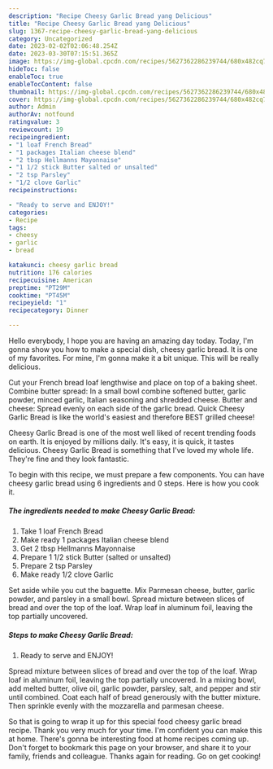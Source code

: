 ```yaml
---
description: "Recipe Cheesy Garlic Bread yang Delicious"
title: "Recipe Cheesy Garlic Bread yang Delicious"
slug: 1367-recipe-cheesy-garlic-bread-yang-delicious
category: Uncategorized
date: 2023-02-02T02:06:48.254Z
date: 2023-03-30T07:15:51.365Z
image: https://img-global.cpcdn.com/recipes/5627362286239744/680x482cq70/cheesy-garlic-bread-recipe-main-photo.jpg
hideToc: false
enableToc: true
enableTocContent: false
thumbnail: https://img-global.cpcdn.com/recipes/5627362286239744/680x482cq70/cheesy-garlic-bread-recipe-main-photo.jpg
cover: https://img-global.cpcdn.com/recipes/5627362286239744/680x482cq70/cheesy-garlic-bread-recipe-main-photo.jpg
author: Admin
authorAv: notfound
ratingvalue: 3
reviewcount: 19
recipeingredient:
- "1 loaf French Bread"
- "1 packages Italian cheese blend"
- "2 tbsp Hellmanns Mayonnaise"
- "1 1/2 stick Butter salted or unsalted"
- "2 tsp Parsley"
- "1/2 clove Garlic"
recipeinstructions:

- "Ready to serve and ENJOY!"
categories:
- Recipe
tags:
- cheesy
- garlic
- bread

katakunci: cheesy garlic bread 
nutrition: 176 calories
recipecuisine: American
preptime: "PT29M"
cooktime: "PT45M"
recipeyield: "1"
recipecategory: Dinner

---
```



Hello everybody, I hope you are having an amazing day today. Today, I'm gonna show you how to make a special dish, cheesy garlic bread. It is one of my favorites. For mine, I'm gonna make it a bit unique. This will be really delicious.

Cut your French bread loaf lengthwise and place on top of a baking sheet. Combine butter spread: In a small bowl combine softened butter, garlic powder, minced garlic, Italian seasoning and shredded cheese. Butter and cheese: Spread evenly on each side of the garlic bread. Quick Cheesy Garlic Bread is like the world&#39;s easiest and therefore BEST grilled cheese!

Cheesy Garlic Bread is one of the most well liked of recent trending foods on earth. It is enjoyed by millions daily. It's easy, it is quick, it tastes delicious. Cheesy Garlic Bread is something that I've loved my whole life. They're fine and they look fantastic.


To begin with this recipe, we must prepare a few components. You can have cheesy garlic bread using 6 ingredients and 0 steps. Here is how you cook it.

<!--inarticleads1-->

##### The ingredients needed to make Cheesy Garlic Bread:

1. Take 1 loaf French Bread
1. Make ready 1 packages Italian cheese blend
1. Get 2 tbsp Hellmanns Mayonnaise
1. Prepare 1 1/2 stick Butter (salted or unsalted)
1. Prepare 2 tsp Parsley
1. Make ready 1/2 clove Garlic


Set aside while you cut the baguette. Mix Parmesan cheese, butter, garlic powder, and parsley in a small bowl. Spread mixture between slices of bread and over the top of the loaf. Wrap loaf in aluminum foil, leaving the top partially uncovered. 

<!--inarticleads2-->

##### Steps to make Cheesy Garlic Bread:


1. Ready to serve and ENJOY!

Spread mixture between slices of bread and over the top of the loaf. Wrap loaf in aluminum foil, leaving the top partially uncovered. In a mixing bowl, add melted butter, olive oil, garlic powder, parsley, salt, and pepper and stir until combined. Coat each half of bread generously with the butter mixture. Then sprinkle evenly with the mozzarella and parmesan cheese. 

So that is going to wrap it up for this special food cheesy garlic bread recipe. Thank you very much for your time. I'm confident you can make this at home. There's gonna be interesting food at home recipes coming up. Don't forget to bookmark this page on your browser, and share it to your family, friends and colleague. Thanks again for reading. Go on get cooking!
